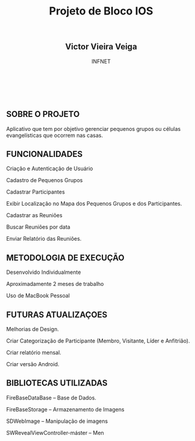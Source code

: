 
<html>
<header>
    <h1>Projeto de Bloco IOS</h1>
    <br>
    <h2>Victor Vieira Veiga</h2>
    <p>INFNET</p>
</header>
    
<article>
  <br></br>
  <h2>SOBRE O PROJETO</h2>
  <p>Aplicativo que tem por objetivo gerenciar pequenos grupos ou células evangelísticas que ocorrem nas casas.</p>
</article>
  
 <article>
  <h2>FUNCIONALIDADES</h2>
  <p> Criação e Autenticação de Usuário </p>
    <p> Cadastro de Pequenos Grupos </p>
   <p>  Cadastrar Participantes </p>
   <p>  Exibir Localização no Mapa dos Pequenos Grupos e dos Participantes. </p>
  <p>   Cadastrar as Reuniões </p>
   <p>  Buscar Reuniões por data </p>
   <p>  Enviar Relatório das Reuniões. </p>

</article>
 <article>
  <h2>METODOLOGIA DE EXECUÇÃO</h2>
  <p> Desenvolvido Individualmente </p>
   <p> Aproximadamente 2 meses de trabalho </p>
   <p>  Uso de MacBook Pessoal </p>
</article>

 <article>
  <h2>FUTURAS ATUALIZAÇOES</h2>
  <p> Melhorias de Design. </p>
  <p> Criar Categorização de Participante (Membro, Visitante, Líder e Anfitrião).</p>
  <p>  Criar relatório mensal. </p>
  <p>Criar versão Android. </p>

</article>

 <article>
  <h2>BIBLIOTECAS UTILIZADAS</h2>
  <p> FireBaseDataBase – Base de Dados.  </p>
  <p> FireBaseStorage – Armazenamento de Imagens </p>
  <p> SDWebImage – Manipulação de imagens </p>
  <p> SWRevealViewController-máster – Men </p>
</article>
    
</html>

